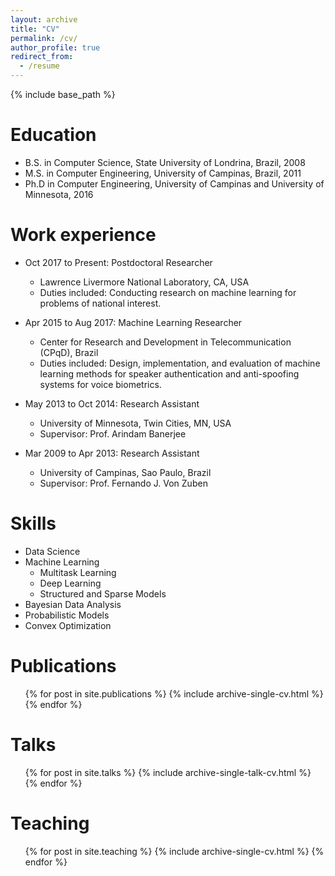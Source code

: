 ```yaml
---
layout: archive
title: "CV"
permalink: /cv/
author_profile: true
redirect_from:
  - /resume
---
```


{% include base_path %}

Education
======
* B.S. in Computer Science, State University of Londrina, Brazil, 2008
* M.S. in Computer Engineering, University of Campinas, Brazil, 2011
* Ph.D in Computer Engineering, University of Campinas and University of Minnesota, 2016

Work experience
======
* Oct 2017 to Present: Postdoctoral Researcher
  * Lawrence Livermore National Laboratory, CA, USA
  * Duties included: Conducting research on machine learning for problems of national interest.

* Apr 2015 to Aug 2017: Machine Learning Researcher
  * Center for Research and Development in Telecommunication (CPqD), Brazil
  * Duties included: Design, implementation, and evaluation of machine learning methods for speaker authentication and anti-spoofing systems for voice biometrics.

* May 2013 to Oct 2014: Research Assistant
  * University of Minnesota, Twin Cities, MN, USA
  * Supervisor: Prof. Arindam Banerjee

* Mar 2009 to Apr 2013: Research Assistant
  * University of Campinas, Sao Paulo, Brazil
  * Supervisor: Prof. Fernando J. Von Zuben


Skills
======
* Data Science
* Machine Learning
  * Multitask Learning
  * Deep Learning
  * Structured and Sparse Models
* Bayesian Data Analysis
* Probabilistic Models
* Convex Optimization


Publications
======
  <ul>{% for post in site.publications %}
    {% include archive-single-cv.html %}
  {% endfor %}</ul>

Talks
======
  <ul>{% for post in site.talks %}
    {% include archive-single-talk-cv.html %}
  {% endfor %}</ul>

Teaching
======
  <ul>{% for post in site.teaching %}
    {% include archive-single-cv.html %}
  {% endfor %}</ul>

<!-- Service and leadership
======
* Currently signed in to 43 different slack teams -->
